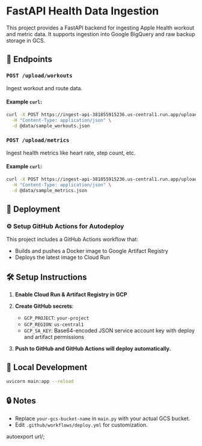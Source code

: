 # FastAPI Health Data Ingestion

This project provides a FastAPI backend for ingesting Apple Health workout and metric data. It supports ingestion into Google BigQuery and raw backup storage in GCS.

## 🚀 Endpoints

### `POST /upload/workouts`

Ingest workout and route data.

#### Example `curl`:

```bash
curl -X POST https://ingest-api-381855915236.us-central1.run.app/upload/workouts \
  -H "Content-Type: application/json" \
  -d @data/sample_workouts.json
```

### `POST /upload/metrics`

Ingest health metrics like heart rate, step count, etc.

#### Example `curl`:

```bash
curl -X POST https://ingest-api-381855915236.us-central1.run.app/upload/metrics \
  -H "Content-Type: application/json" \
  -d @data/sample_metrics.json
```

## 🧱 Deployment

### ⚙️ Setup GitHub Actions for Autodeploy

This project includes a GitHub Actions workflow that:
- Builds and pushes a Docker image to Google Artifact Registry
- Deploys the latest image to Cloud Run

## 🛠️ Setup Instructions

1. **Enable Cloud Run & Artifact Registry in GCP**
2. **Create GitHub secrets**:
   - `GCP_PROJECT`: `your-project`
   - `GCP_REGION`: `us-central1`
   - `GCP_SA_KEY`: Base64-encoded JSON service account key with deploy and artifact permissions

3. **Push to GitHub and GitHub Actions will deploy automatically.**

## 🐳 Local Development

```bash
uvicorn main:app --reload
```

## 🔒 Notes
- Replace `your-gcs-bucket-name` in `main.py` with your actual GCS bucket.
- Edit `.github/workflows/deploy.yml` for customization.

autoexport url/;
